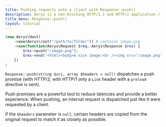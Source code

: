 ```yaml
---
title: Pushing requests onto a client with Response::push()
description: Aerys is a non-blocking HTTP/1.1 and HTTP/2 application / websocket / static file server.
title_menu: Response::push()
layout: tutorial
---
```


```php
(new Aerys\Host)
	->use(Aerys\root("/path/to/folder")) # contains image.png
	->use(function(Aerys\Request $req, Aerys\Response $res) {
		$res->push("/image.png");
		$res->end('<html><body>A nice image:<br /><img src="/image.png" /></body></html>');
	})
;
```

`Response::push(string $uri, array $headers = null)` dispatches a push promise (with HTTP/2; with HTTP/1 only a `Link` header with a `preload` directive is sent).

Push promises are a powerful tool to reduce latencies and provide a better experience. When pushing, an internal request is dispatched just like it were requested by a client.

If the `$headers` parameter is `null`, certain headers are copied from the original request to match it as closely as possible.